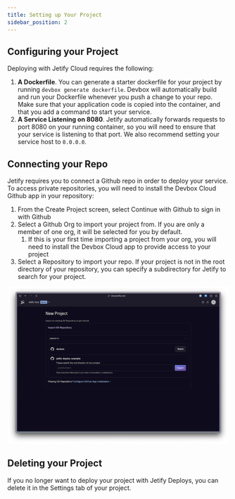 ```yaml
---
title: Setting up Your Project
sidebar_position: 2
---
```


## Configuring your Project

Deploying with Jetify Cloud requires the following:

1. **A Dockerfile**. You can generate a starter dockerfile for your project by running `devbox generate dockerfile`. Devbox will automatically build and run your Dockerfile whenever you push a change to your repo. Make sure that your application code is copied into the container, and that you add a command to start your service. 
2. **A Service Listening on 8080**. Jetify automatically forwards requests to port 8080 on your running container, so you will need to ensure that your service is listening to that port. We also recommend setting your service host to `0.0.0.0`.

## Connecting your Repo

Jetify requires you to connect a Github repo in order to deploy your service. To access private repositories, you will need to install the Devbox Cloud Github app in your repository: 

1. From the Create Project screen, select Continue with Github to sign in with Github
2. Select a Github Org to import your project from. If you are only a member of one org, it will be selected for you by default. 
   1. If this is your first time importing a project from your org, you will need to install the Devbox Cloud app to provide access to your project
3. Select a Repository to import your repo. If your project is not in the root directory of your repository, you can specify a subdirectory for Jetify to search for your project. 

![Select the Repo for your Jetify Project](../../../static/img/newproject-tworepos.png)

## Deleting your Project

If you no longer want to deploy your project with Jetify Deploys, you can delete it in the Settings tab of your project. 
